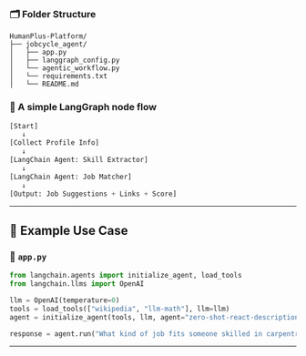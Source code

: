 

### 🗂️ Folder Structure

```
HumanPlus-Platform/
├── jobcycle_agent/
│   ├── app.py     
│   ├── langgraph_config.py
│   └── agentic_workflow.py
│   └── requirements.txt
│   └── README.md
```

### 🔧 A simple LangGraph node flow

```python
[Start]
   ↓
[Collect Profile Info]
   ↓
[LangChain Agent: Skill Extractor]
   ↓
[LangChain Agent: Job Matcher]
   ↓
[Output: Job Suggestions + Links + Score]
```

---

## 📍 Example Use Case

### 🚀 `app.py`
```python
from langchain.agents import initialize_agent, load_tools
from langchain.llms import OpenAI

llm = OpenAI(temperature=0)
tools = load_tools(["wikipedia", "llm-math"], llm=llm)
agent = initialize_agent(tools, llm, agent="zero-shot-react-description")

response = agent.run("What kind of job fits someone skilled in carpentry, driving, and electrical wiring?")
```

---



